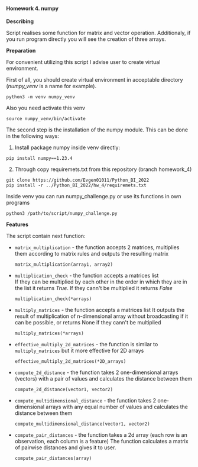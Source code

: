 #### Homework 4. numpy

**Describing**

Script realises some function for matrix and vector operation. Additionaly, if you run program directly you will see the creation of three arrays. 

**Preparation**

For convenient utilizing this script I advise user to create virtual environment.

First of all, you should create virtual environment in acceptable directory (*numpy_venv* is a name for example).
```
python3 -m venv numpy_venv
```
Also you need activate this venv
```
source numpy_venv/bin/activate
```
The second step is the installation of the numpy module. This can be done in the following ways:
1. Install package numpy inside venv directly:
```
pip install numpy==1.23.4
```
2. Through copy requiremets.txt from this repository (branch homework_4)
```
git clone https://github.com/Evgen01011/Python_BI_2022
pip install -r ../Python_BI_2022/hw_4/requiremets.txt
```
Inside venv you can run numpy_challenge.py or use its functions in own programs
```
python3 /path/to/script/numpy_challenge.py
```

**Features**

The script contain next function:  
- `matrix_multiplication` - the function accepts 2 matrices, multiplies them according to matrix rules and outputs the resulting matrix
    ```
    matrix_multiplication(array1, array2)
    ```
- `multiplication_check` - the function accepts a matrices list  
    If they can be multiplied by each other in the order in which they are in the list it returns *True*. If they cann't be multiplied it returns *False*
    ```
    multiplication_check(*arrays)
    ```
- `multiply_matrices` - the function accepts a matrices list
    It outputs the result of multiplication of n-dimensional array without broadcasting if it can be possible, or returns None if they cann't be multiplied
    ```
    multiply_matrices(*arrays)
    ```
- `effective_multiply_2d_matrices` - the function is similar to         `multiply_matrices` but it more effective for 2D arrays
    ```
    effective_multiply_2d_matrices(*2D_arrays)
    ```
- `compute_2d_distance` - the function takes 2 one-dimensional arrays (vectors) with a pair of values and calculates the distance between them
    ```
    compute_2d_distance(vector1, vector2)
    ```
- `compute_multidimensional_distance` - the function takes 2 one-dimensional arrays with any equal number of values and calculates the distance between them
    ```
    compute_multidimensional_distance(vector1, vector2)
    ```
- `compute_pair_distances` - the function takes a 2d array (each row is an observation, each column is a feature)
    The function calculates a matrix of pairwise distances and gives it to user.
    ```
    compute_pair_distances(array)
    ```



